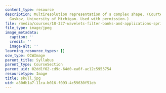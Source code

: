 ```yaml
---
content_type: resource
description: Multiresolution representation of a complex shape. (Courtesy of Igor
  Guskov, University of Michigan. Used with permission.)
file: /media/courses/18-327-wavelets-filter-banks-and-applications-spring-2003/a80db1a711cab016f0934c59630f51eb_skull.jpg
file_type: image/jpeg
image_metadata:
  caption: ''
  credit: ''
  image-alt: ''
learning_resource_types: []
ocw_type: OCWImage
parent_title: Syllabus
parent_type: CourseSection
parent_uid: 02dd1f62-cd9c-64d0-ea6f-ac12c5953754
resourcetype: Image
title: skull.jpg
uid: a80db1a7-11ca-b016-f093-4c59630f51eb
---
```

